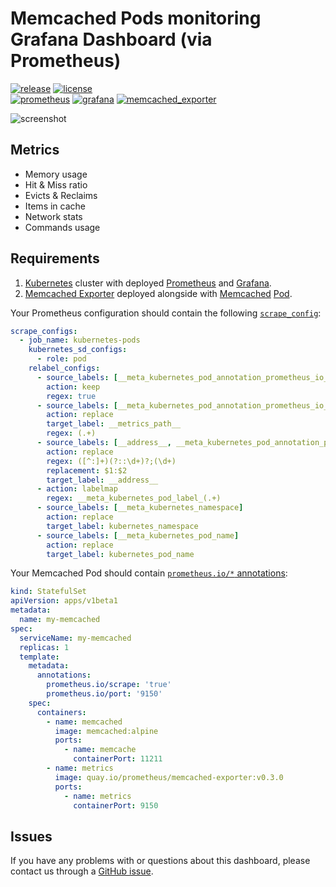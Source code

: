Memcached Pods monitoring Grafana Dashboard (via Prometheus)
============================================================

[![release](https://img.shields.io/github/release/instrumentisto/grafana-dashboard-memcached-kubernetes-prometheus.svg)](https://grafana.com/dashboards/3063/revisions)  [![license](https://img.shields.io/badge/license-MIT-blue.svg)](https://github.com/instrumentisto/grafana-dashboard-memcached-kubernetes-prometheus/blob/master/LICENSE.md)    
[![prometheus](https://img.shields.io/badge/prometheus-%5E1.3.0-green.svg)](https://github.com/prometheus/prometheus) [![grafana](https://img.shields.io/badge/grafana-%5E4.4.3-green.svg)][5] [![memcached_exporter](https://img.shields.io/badge/memcached_exporter-%5E0.3.0-green.svg)][4]

![screenshot](https://raw.githubusercontent.com/instrumentisto/grafana-dashboard-memcached-kubernetes-prometheus/master/screenshot.png)




## Metrics

- Memory usage
- Hit & Miss ratio
- Evicts & Reclaims
- Items in cache
- Network stats
- Commands usage




## Requirements

1. [Kubernetes][1] cluster with deployed [Prometheus][3] and [Grafana][5].
2. [Memcached Exporter][4] deployed alongside with [Memcached][2] [Pod][6].

Your Prometheus configuration should contain the following [`scrape_config`][10]:
```yaml
scrape_configs:
  - job_name: kubernetes-pods
    kubernetes_sd_configs:
      - role: pod
    relabel_configs:
      - source_labels: [__meta_kubernetes_pod_annotation_prometheus_io_scrape]
        action: keep
        regex: true
      - source_labels: [__meta_kubernetes_pod_annotation_prometheus_io_path]
        action: replace
        target_label: __metrics_path__
        regex: (.+)
      - source_labels: [__address__, __meta_kubernetes_pod_annotation_prometheus_io_port]
        action: replace
        regex: ([^:]+)(?::\d+)?;(\d+)
        replacement: $1:$2
        target_label: __address__
      - action: labelmap
        regex: __meta_kubernetes_pod_label_(.+)
      - source_labels: [__meta_kubernetes_namespace]
        action: replace
        target_label: kubernetes_namespace
      - source_labels: [__meta_kubernetes_pod_name]
        action: replace
        target_label: kubernetes_pod_name
```

Your Memcached Pod should contain [`prometheus.io/*` annotations][11]:
```yaml
kind: StatefulSet
apiVersion: apps/v1beta1
metadata:
  name: my-memcached
spec:
  serviceName: my-memcached
  replicas: 1
  template:
    metadata:
      annotations:
        prometheus.io/scrape: 'true'
        prometheus.io/port: '9150'
    spec:
      containers:
        - name: memcached
          image: memcached:alpine
          ports:
            - name: memcache
              containerPort: 11211
        - name: metrics
          image: quay.io/prometheus/memcached-exporter:v0.3.0
          ports:
            - name: metrics
              containerPort: 9150
```




## Issues

If you have any problems with or questions about this dashboard, please contact us through a [GitHub issue][20].





[1]: https://kubernetes.io
[2]: https://github.com/memcached/memcached
[3]: https://prometheus.io
[4]: https://github.com/prometheus/memcached_exporter
[5]: https://github.com/grafana/grafana
[6]: https://kubernetes.io/docs/concepts/workloads/pods/pod
[10]: https://prometheus.io/docs/operating/configuration/#scrape_config
[11]: https://github.com/prometheus/prometheus/blob/v1.3.0/documentation/examples/prometheus-kubernetes.yml#L153-L155
[20]: https://github.com/grafana-dashboard-memcached-kubernetes-prometheus/issues
